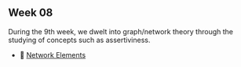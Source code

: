 ## Week 08

During the 9th week, we dwelt into graph/network theory through the studying of concepts such as assertiviness. 

- :file_folder: [Network Elements](./exercise.ipynb)
